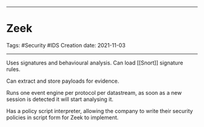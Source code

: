 -----------------------------------------------
# Zeek
Tags:  #Security #IDS
Creation date: 2021-11-03

-----------------------------------------------

Uses signatures and behavioural analysis. Can load [[Snort]] signature rules.

Can extract and store payloads for evidence.

Runs one event engine per protocol per datastream, as soon as a new session is detected it will start analysing it.

Has a policy script interpreter, allowing the company to write their security policies in script form for Zeek to implement.